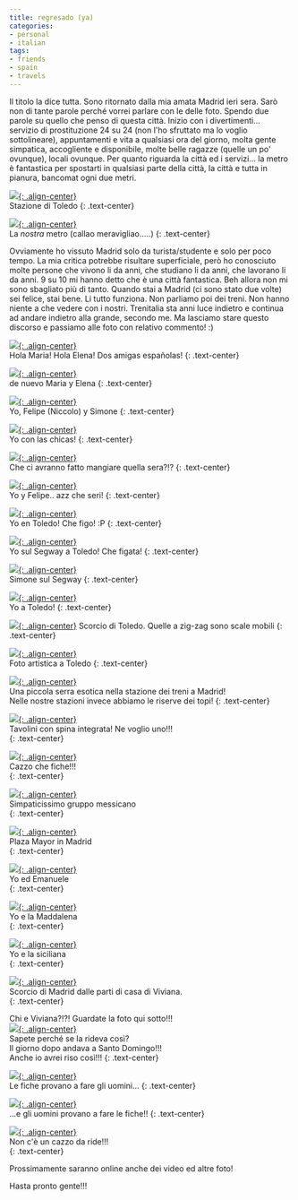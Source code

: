 ```yaml
---
title: regresado (ya)
categories:
- personal
- italian
tags:
- friends
- spain
- travels
---
```

Il titolo la dice tutta. Sono ritornato dalla mia amata Madrid ieri sera. Sarò
non di tante parole perché vorrei parlare con le delle foto. Spendo due parole
su quello che penso di questa città. Inizio con i divertimenti... servizio di
prostituzione 24 su 24 (non l'ho sfruttato ma lo voglio sottolineare),
appuntamenti e vita a qualsiasi ora del giorno, molta gente simpatica,
accogliente e disponibile, molte belle ragazze (quelle un po' ovunque), locali
ovunque. Per quanto riguarda la città ed i servizi... la metro è fantastica
per spostarti in qualsiasi parte della città, la città e tutta in pianura,
bancomat ogni due metri.

[![]({{site.url}}/images/IMG_1001.JPG){: .align-center}]({{site.url}}/images/IMG_1001.JPG)  
Stazione di Toledo
{: .text-center}

[![]({{site.url}}/images/IMG_0899.JPG){: .align-center}]({{site.url}}/images/IMG_0899.JPG)  
La *nostra* metro (callao meravigliao.....)
{: .text-center}
  
Ovviamente ho vissuto Madrid solo da turista/studente e solo per poco tempo.
La mia critica potrebbe risultare superficiale, però ho conosciuto molte
persone che vivono li da anni, che studiano li da anni, che lavorano li da
anni. 9 su 10 mi hanno detto che è una città fantastica. Beh allora non mi
sono sbagliato più di tanto. Quando stai a Madrid (ci sono stato due volte)
sei felice, stai bene. Li tutto funziona. Non parliamo poi dei treni. Non
hanno niente a che vedere con i nostri. Trenitalia sta anni luce indietro e
continua ad andare indietro alla grande, secondo me. Ma lasciamo stare questo
discorso e passiamo alle foto con relativo commento! :)

[![]({{site.url}}/images/img_1018.jpg){: .align-center}]({{site.url}}/images/img_1018.jpg)  
Hola Maria! Hola Elena! Dos amigas españolas!
{: .text-center}

[![]({{site.url}}/images/img_1014.jpg){: .align-center}]({{site.url}}/images/img_1014.jpg)  
de nuevo Maria y Elena
{: .text-center}

[![]({{site.url}}/images/p1000416.jpg){: .align-center}]({{site.url}}/images/p1000416.jpg)  
Yo, Felipe (Niccolo) y Simone
{: .text-center}

[![]({{site.url}}/images/IMG_1013.JPG){: .align-center}]({{site.url}}/images/IMG_1013.JPG)  
Yo con las chicas!
{: .text-center}

[![]({{site.url}}/images/IMG_1009.JPG){: .align-center}]({{site.url}}/images/IMG_1009.JPG)  
Che ci avranno fatto mangiare quella sera?!?
{: .text-center}

[![]({{site.url}}/images/IMG_1002.JPG){: .align-center}]({{site.url}}/images/IMG_1002.JPG)  
Yo y Felipe.. azz che seri!
{: .text-center}

[![]({{site.url}}/images/IMG_0974.JPG){: .align-center}]({{site.url}}/images/IMG_0974.JPG)  
Yo en Toledo! Che figo! :P
{: .text-center}

[![]({{site.url}}/images/p1000342.jpg){: .align-center}]({{site.url}}/images/p1000342.jpg)  
Yo sul Segway a Toledo! Che figata!
{: .text-center}

[![]({{site.url}}/images/IMG_0950.JPG){: .align-center}]({{site.url}}/images/IMG_0950.JPG)  
Simone sul Segway
{: .text-center}

[![]({{site.url}}/images/IMG_0944.JPG){: .align-center}]({{site.url}}/images/IMG_0944.JPG)  
Yo a Toledo!
{: .text-center}

[![]({{site.url}}/images/IMG_0984.JPG){: .align-center}]({{site.url}}/images/IMG_0984.JPG)
Scorcio di Toledo. Quelle a zig-zag sono scale mobili
{: .text-center}

[![]({{site.url}}/images/IMG_0937.JPG){: .align-center}]({{site.url}}/images/IMG_0937.JPG)  
Foto artistica a Toledo
{: .text-center}

[![]({{site.url}}/images/IMG_0921.JPG){: .align-center}]({{site.url}}/images/IMG_0921.JPG)  
Una piccola serra esotica nella stazione dei treni a Madrid!  
Nelle nostre stazioni invece abbiamo le riserve dei topi!
{: .text-center}

[![]({{site.url}}/images/IMG_0903.JPG){: .align-center}]({{site.url}}/images/IMG_0903.JPG)  
Tavolini con spina integrata! Ne voglio uno!!!  
{: .text-center}

[![]({{site.url}}/images/IMG_0902.JPG){: .align-center}]({{site.url}}/images/IMG_0902.JPG)  
Cazzo che fiche!!!  
{: .text-center}

[![]({{site.url}}/images/IMG_0897.JPG){: .align-center}]({{site.url}}/images/IMG_0897.JPG)  
Simpaticissimo gruppo messicano  
{: .text-center}

[![]({{site.url}}/images/IMG_0894.JPG){: .align-center}]({{site.url}}/images/IMG_0894.JPG)  
Plaza Mayor in Madrid  
{: .text-center}

[![]({{site.url}}/images/IMG_0877.JPG){: .align-center}]({{site.url}}/images/IMG_0877.JPG)  
Yo ed Emanuele  
{: .text-center}

[![]({{site.url}}/images/IMG_0876.JPG){: .align-center}]({{site.url}}/images/IMG_0876.JPG)  
Yo e la Maddalena  
{: .text-center}

[![]({{site.url}}/images/IMG_0875.JPG){: .align-center}]({{site.url}}/images/IMG_0875.JPG)  
Yo e la siciliana  
{: .text-center}

[![]({{site.url}}/images/IMG_0837.JPG){: .align-center}]({{site.url}}/images/IMG_0837.JPG)  
Scorcio di Madrid dalle parti di casa di Viviana.  
{: .text-center}

Chi e Viviana?!?! Guardate la foto qui sotto!!!  
[![]({{site.url}}/images/img_0027.jpg){: .align-center}]({{site.url}}/images/img_0027.jpg)  
Sapete perché se la rideva così?  
Il giorno dopo andava a Santo Domingo!!!  
Anche io avrei riso così!!!
{: .text-center}

[![]({{site.url}}/images/img_0026.jpg){: .align-center}]({{site.url}}/images/img_0026.jpg)  
Le fiche provano a fare gli uomini...
{: .text-center}

[![]({{site.url}}/images/img_0024.jpg){: .align-center}]({{site.url}}/images/img_0024.jpg)  
...e gli uomini provano a fare le fiche!!
{: .text-center}

[![]({{site.url}}/images/img_0018.jpg){: .align-center}]({{site.url}}/images/img_0018.jpg)  
Non c'è un cazzo da ride!!!  
{: .text-center}

Prossimamente saranno online anche dei video ed altre foto!

Hasta pronto gente!!!
